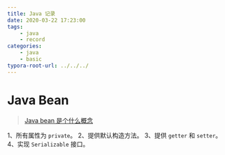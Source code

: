 ```yaml
---
title: Java 记录
date: 2020-03-22 17:23:00
tags:
	- java
	- record
categories:
	- java
	- basic
typora-root-url: ../../../
---
```


# Java Bean

> [Java bean 是个什么概念]( https://www.zhihu.com/question/19773379/answer/40724984)

1、所有属性为 `private`。
2、提供默认构造方法。
3、提供 `getter` 和 `setter`。
4、实现 `Serializable` 接口。